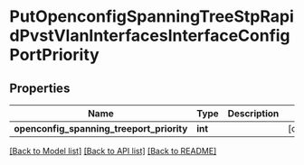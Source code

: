 # PutOpenconfigSpanningTreeStpRapidPvstVlanInterfacesInterfaceConfigPortPriority

## Properties
Name | Type | Description | Notes
------------ | ------------- | ------------- | -------------
**openconfig_spanning_treeport_priority** | **int** |  | [optional] 

[[Back to Model list]](../README.md#documentation-for-models) [[Back to API list]](../README.md#documentation-for-api-endpoints) [[Back to README]](../README.md)


